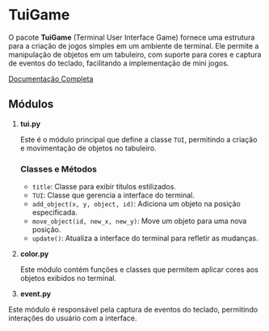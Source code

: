 # TuiGame

O pacote **TuiGame** (Terminal User Interface Game) fornece uma estrutura para a criação de jogos simples em um ambiente de terminal. Ele permite a manipulação de objetos em um tabuleiro, com suporte para cores e captura de eventos do teclado, facilitando a implementação de mini jogos.

[Documentação Completa](https://tuigame.readthedocs.io/en/latest/)

## Módulos

1. **tui.py**

   Este é o módulo principal que define a classe `TUI`, permitindo a criação e movimentação de objetos no tabuleiro.

   ### Classes e Métodos

   - `title`: Classe para exibir títulos estilizados.
   - `TUI`: Classe que gerencia a interface do terminal.
   - `add_object(x, y, object, id)`: Adiciona um objeto na posição especificada.
   - `move_object(id, new_x, new_y)`: Move um objeto para uma nova posição.
   - `update()`: Atualiza a interface do terminal para refletir as mudanças.

2. **color.py**

   Este módulo contém funções e classes que permitem aplicar cores aos objetos exibidos no terminal.

3. **event.py**

Este módulo é responsável pela captura de eventos do teclado, permitindo interações do usuário com a interface.